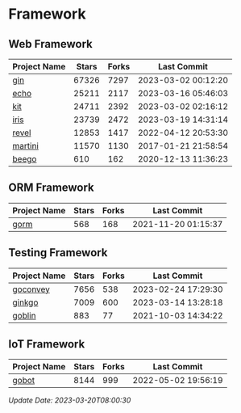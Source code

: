 # Framework

## Web Framework
| Project Name | Stars | Forks | Last Commit |
| ------------ | ----- | ----- | ----------- |
| [gin](https://github.com/gin-gonic/gin) | 67326 | 7297 | 2023-03-02 00:12:20 |
| [echo](https://github.com/labstack/echo) | 25211 | 2117 | 2023-03-16 05:46:03 |
| [kit](https://github.com/go-kit/kit) | 24711 | 2392 | 2023-03-02 02:16:12 |
| [iris](https://github.com/kataras/iris) | 23739 | 2472 | 2023-03-19 14:31:14 |
| [revel](https://github.com/revel/revel) | 12853 | 1417 | 2022-04-12 20:53:30 |
| [martini](https://github.com/go-martini/martini) | 11570 | 1130 | 2017-01-21 21:58:54 |
| [beego](https://github.com/astaxie/beego) | 610 | 162 | 2020-12-13 11:36:23 |

## ORM Framework
| Project Name | Stars | Forks | Last Commit |
| ------------ | ----- | ----- | ----------- |
| [gorm](https://github.com/jinzhu/gorm) | 568 | 168 | 2021-11-20 01:15:37 |

## Testing Framework
| Project Name | Stars | Forks | Last Commit |
| ------------ | ----- | ----- | ----------- |
| [goconvey](https://github.com/smartystreets/goconvey) | 7656 | 538 | 2023-02-24 17:29:30 |
| [ginkgo](https://github.com/onsi/ginkgo) | 7009 | 600 | 2023-03-14 13:28:18 |
| [goblin](https://github.com/franela/goblin) | 883 | 77 | 2021-10-03 14:34:22 |

## IoT Framework
| Project Name | Stars | Forks | Last Commit |
| ------------ | ----- | ----- | ----------- |
| [gobot](https://github.com/hybridgroup/gobot) | 8144 | 999 | 2022-05-02 19:56:19 |

*Update Date: 2023-03-20T08:00:30*
